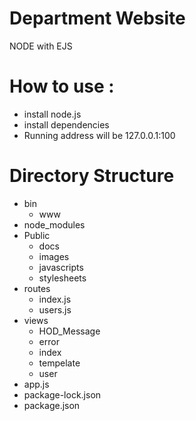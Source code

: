# Department Website

  NODE with EJS

# How to use :
  - install node.js
  - install dependencies
  - Running address will be 127.0.0.1:100

# Directory Structure
 - bin
   - www
 - node_modules
 - Public 
   - docs
   - images
   - javascripts
   - stylesheets
 - routes
   - index.js
   - users.js
 - views
   - HOD_Message
   - error
   - index
   - tempelate
   - user
 - app.js
 - package-lock.json
 - package.json
